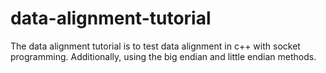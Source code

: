 # data-alignment-tutorial
The data alignment tutorial is to test data alignment in c++ with socket programming. Additionally, using the big endian and little endian methods.
